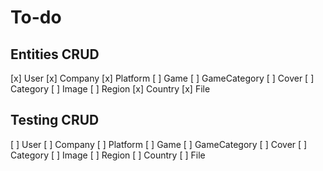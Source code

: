 # To-do

## Entities CRUD

[x] User
[x] Company
[x] Platform
[ ] Game
[ ] GameCategory
[ ] Cover
[ ] Category
[ ] Image
[ ] Region
[x] Country
[x] File

## Testing CRUD

[ ] User
[ ] Company
[ ] Platform
[ ] Game
[ ] GameCategory
[ ] Cover
[ ] Category
[ ] Image
[ ] Region
[ ] Country
[ ] File
